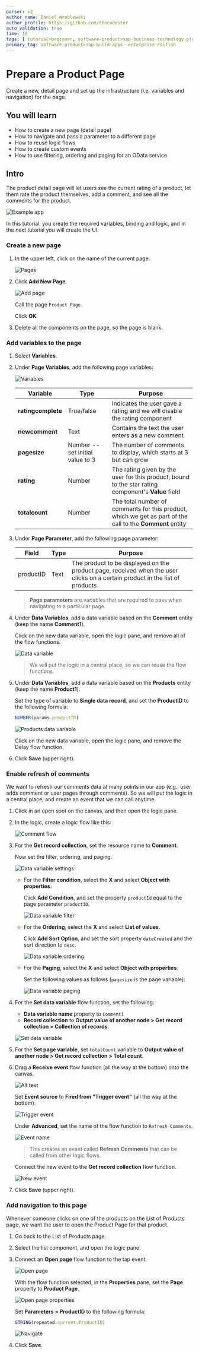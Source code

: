 ```yaml
---
parser: v2
author_name: Daniel Wroblewski
author_profile: https://github.com/thecodester
auto_validation: true
time: 10
tags: [ tutorial>beginner, software-product>sap-business-technology-platform,software-product>sap-build, software-product>sap-build-apps--enterprise-edition]
primary_tag: software-product>sap-build-apps--enterprise-edition
---
```

 

# Prepare a Product Page 
<!-- description --> Create a new, detail page and set up the infrastructure (i.e, variables and navigation) for the page.



## You will learn
- How to create a new page (detail page)
- How to navigate and pass a parameter to a different page 
- How to reuse logic flows
- How to create custom events
- How to use filtering, ordering and paging for an OData service


## Intro
The product detail page will let users see the current rating of a product, let them rate the product themselves, add a comment, and see all the comments for the product.

![Example app](example.png)

In this tutorial, you create the required variables, binding and logic, and in the next tutorial you will create the UI.



### Create a new page
1. In the upper left, click on the name of the current page.

    ![Pages](newpage-click.png)

2. Click **Add New Page**.

    ![Add page](newpage-add.png)

    Call the page `Product Page`.

    Click **OK**.

3. Delete all the components on the page, so the page is blank.







### Add variables to the page
1. Select **Variables**.

2. Under **Page Variables**, add the following page variables:

    ![Variables](variables.png)

    | Variable | Type | Purpose |
    |-------|---------|--------|
    | **ratingcomplete** | True/false | Indicates the user gave a rating and we will disable the rating component |
    | **newcomment** | Text | Contains the text the user enters as a new comment |
    | **pagesize** | Number -- set initial value to 3  | The number of comments to display, which starts at 3 but can grow |
    | **rating** | Number | The rating given by the user for this product, bound to the star rating component's **Value** field    |
    | **totalcount** | Number | The total number of comments for this product, which we get as part of the call to the **Comment** entity |

3. Under **Page Parameter**, add the following page parameter:

    | Field | Type | Purpose |
    |-------|---------|--------|
    | productID | Text | The product to be displayed on the product page, received when the user clicks on a certain product in the list of products |

    >**Page parameters** are variables that are required to pass when navigating to a particular page.

4. Under **Data Variables**, add a data variable based on the **Comment** entity (keep the name **Comment1**).

    Click on the new data variable, open the logic pane, and remove all of the flow functions.

    ![Data variable](variables-data.png)

    >We will put the logic in a central place, so we can reuse the flow functions.

5. Under **Data Variables**, add a data variable based on the **Products** entity (keep the name **Product1**).

    Set the type of variable to **Single data record**, and set the **ProductID** to the following formula:

    ```JavaScript
    NUMBER(params.productID)
    ```

    ![Products data variable](products-data-var.png)

    Click on the new data variable, open the logic pane, and remove the Delay flow function. 

6. Click **Save** (upper right).




### Enable refresh of comments
We want to refresh our comments data at many points in our app (e.g., user adds comment or user pages through comments). So we will put the logic in a central place, and create an event that we can call anytime.

1. Click in an open spot on the canvas, and then open the logic pane.

2. In the logic, create a logic flow like this:
 
    ![Comment flow](event-flows.png)

3. For the **Get record collection**, set the resource name to **Comment**.
   
    Now set the filter, ordering, and paging.

    ![Data variable settings](vars-data-settings.png)
   
    - For the **Filter condition**, select the **X** and select **Object with properties**.

        Click **Add Condition**, and set the property `productId` equal to the page parameter `productID`.
  
        ![Data variable filter](vars-data-filter.png)

    - For the **Ordering**, select the **X** and select **List of values**.

        Click **Add Sort Option**, and set the sort property `dateCreated` and the sort direction to `desc`.
    
        ![Data variable ordering](vars-data-ordering.png)

    - For the **Paging**, select the **X** and select **Object with properties**.

        Set the following values as follows (`pagesize` is the page variable):

        ![Data variable paging](vars-data-paging.png)

4. For the **Set data variable** flow function, set the following:

    - **Data variable name** property to `Comment1`
    - **Record collection** to **Output value of another node > Get record collection > Collection of records**.

    ![Set data variable](setdata.png)

5. For the **Set page variable**, set `totalCount` variable to **Output value of another node > Get record collection > Total count**.

6. Drag a **Receive event** flow function (all the way at the bottom) onto the canvas.

    ![Alt text](receiveevent.png)
   
    Set **Event source** to **Fired from "Trigger event"** (all the way at the bottom).
    
    ![Trigger event](receiveevent-event.png)

    Under **Advanced**, set the name of the flow function to `Refresh Comments`.

    ![Event name](receiveevent-name.png)

    >This creates an event called **Refresh Comments** that can be called from other logic flows.

    Connect the new event to the **Get record collection** flow function.
    
    ![New event](event-logic.png)

7. Click **Save** (upper right).




### Add navigation to this page
Whenever someone clicks on one of the products on the List of Products page, we want the user to open the Product Page for that product.

1. Go back to the List of Products page.

2. Select the list component, and open the logic pane.

3. Connect an **Open page** flow function to the tap event.
   
    ![Open page](openpage.png)
    
    With the flow function selected, in the **Properties** pane, set the **Page** property to **Product Page**.

    ![Open page properties](openpage-properties.png)

    Set **Parameters > ProductID** to the following formula:

    ```JavaScript
    STRING(repeated.current.ProductID)
    ```

    ![Navigate](navigate.png)

1. Click **Save**.


